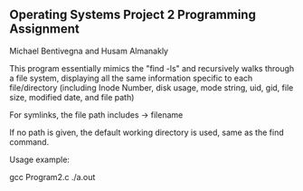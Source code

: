 ## Operating Systems Project 2 Programming Assignment

Michael Bentivegna and Husam Almanakly 

This program essentially mimics the "find <path> -ls" and recursively walks through 
a file system, displaying all the same information specific to each file/directory
(including Inode Number, disk usage, mode string, uid, gid, file size, modified date, and file path)

For symlinks, the file path includes <path> -> filename

If no path is given, the default working directory is used, same as the find command. 

Usage example: 

gcc Program2.c
./a.out <path>
